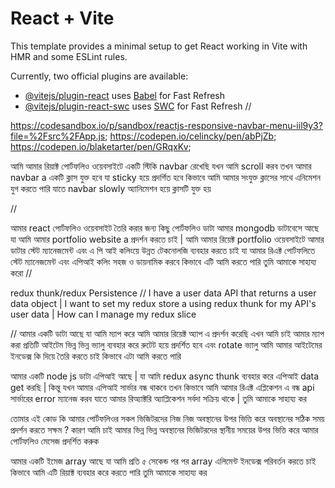 # React + Vite

This template provides a minimal setup to get React working in Vite with HMR and some ESLint rules.

Currently, two official plugins are available:

- [@vitejs/plugin-react](https://github.com/vitejs/vite-plugin-react/blob/main/packages/plugin-react/README.md) uses [Babel](https://babeljs.io/) for Fast Refresh
- [@vitejs/plugin-react-swc](https://github.com/vitejs/vite-plugin-react-swc) uses [SWC](https://swc.rs/) for Fast Refresh
//

https://codesandbox.io/p/sandbox/reactjs-responsive-navbar-menu-iil9y3?file=%2Fsrc%2FApp.js;
https://codepen.io/celincky/pen/abPjZb;
https://codepen.io/blaketarter/pen/GRqxKv;



<!--  -->
আমি আমার রিয়াক্ট পোর্টফলিও ওয়েবসাইটে একটি স্টিকি navbar রেখেছি যখন আমি scroll করব তখন আমার navbar a  একটি ক্লাস যুক্ত হবে যা sticky  হয়ে প্রদর্শিত হবে কিভাবে আমি আমার সংযুক্ত ক্লাসের সাথে এনিমেশন যুগ করতে পারি যাতে navbar slowly অ্যানিমেশন হয়ে ক্লাসটি যুক্ত হয়
<!-- https://www.emgoto.com/ -->
<!-- https://tanstack.com/query/latest -->
<!-- https://redux-toolkit.js.org/ -->//
আমার react পোর্টফলিও ওয়েবসাইট তৈরি করার জন্য কিছু পোর্টফলিও ডাটা আমার mongodb ডাটাবেসে আছে যা আমি আমার portfolio website a  প্রদর্শন করতে চাই | আমি আমার রিয়েক্ট portfolio ওয়েবসাইটে আমার ডাটার স্টেট ম্যানেজমেন্ট এবং এ পি আই কলিংয়ে উন্নত টেকনোলজি ব্যবহার করতে চাই যা আমার রিএক্ট পোর্টফলিতে স্টেট ম্যানেজমেন্ট এবং এপিআই কলিং সহজ ও ডায়নামিক করবে কিভাবে এটি আমি করতে পারি তুমি আমাকে সাহায্য করো
//

redux thunk/redux Persistence
//
I have a user data API that returns a user data object | I want to set my redux store a using redux thunk for my API's user data | How can I manage my redux slice

//
আমার একটি ডাটা আছে যা আমি ম্যাপ করে আমি আমার রিয়েক্ট অ্যাপ এ প্রদর্শন করেছি এখন আমি চাই আমার ম্যাপ করা প্রতিটি আইটেম ভিন্ন ভিন্ন ভ্যালু ব্যবহার করে রুটেট হয়ে প্রদর্শিত হবে এবং rotate ভ্যালু আমি আমার আইটেমের ইনডেক্স কি দিয়ে তৈরি করতে চাই কিভাবে এটা আমি করতে পারি
<!--  -->
আমার একটি node js ডাটা এপিআই আছে | যা আমি redux async thunk  ব্যবহার করে এপিআই data get করছি | কিন্তু যখন আমার এপিআই সার্ভার বন্ধ থাকবে তখন কিভাবে আমি আমার  রিএক্ট এপ্লিকেশন এ বন্ধ api সার্ভারের error ম্যানেজ করব যাতে আমার রিঅ্যাক্টরি অ্যাপ্লিকেশন সর্বদা সক্রিয় থাকে | তুমি আমাকে সাহায্য কর

<!--  -->
তোমার এই কোড কি আমার পোর্টফলিওর সকল ভিজিটরদের নিজ নিজ অবস্থানের উপর ভিত্তি করে অবস্থানের সঠিক সময় প্রদর্শন করতে সক্ষম ? কারণ আমি চাই আমার ভিন্ন ভিন্ন  অবস্থানের ভিজিটরদের  স্থানীয় সময়ের উপর ভিত্তি করে আমার পোর্টফলিও মেসেজ প্রদর্শিত করুক
<!--  -->


আমার একটি ইমেজ array আছে যা আমি প্রতি ৫ সেকেন্ড পর পর array এলিমেন্ট ইনডেক্স পরিবর্তন করতে চাই কিভাবে আমি এটি রিয়াক্ট ব্যবহার করে করতে পারি তুমি আমাকে সাহায্য কর